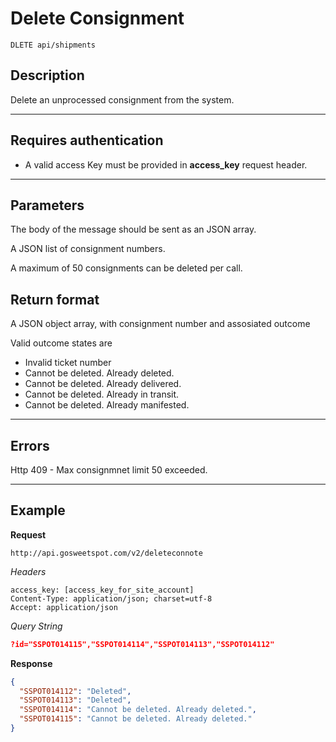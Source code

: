 # Delete Consignment

    DLETE api/shipments

## Description
Delete an unprocessed consignment from the system.

***

## Requires authentication
* A valid access Key must be provided in **access_key** request header.

***

## Parameters

The body of the message should be sent as an JSON array.

A JSON list of consignment numbers.

A maximum of 50 consignments can be deleted per call.

## Return format
A JSON object array, with consignment number and assosiated outcome

Valid outcome states are
* Invalid ticket number
* Cannot be deleted. Already deleted.
* Cannot be deleted. Already delivered.
* Cannot be deleted. Already in transit.
* Cannot be deleted. Already manifested.

***

## Errors
Http 409 - Max consignmnet limit 50 exceeded.

***

## Example
**Request**

    http://api.gosweetspot.com/v2/deleteconnote

*Headers*

    access_key: [access_key_for_site_account]
    Content-Type: application/json; charset=utf-8
    Accept: application/json  

*Query String*
``` json
?id="SSPOT014115","SSPOT014114","SSPOT014113","SSPOT014112"
```
**Response**
``` json
{
  "SSPOT014112": "Deleted",
  "SSPOT014113": "Deleted",
  "SSPOT014114": "Cannot be deleted. Already deleted.",
  "SSPOT014115": "Cannot be deleted. Already deleted."
}
```
